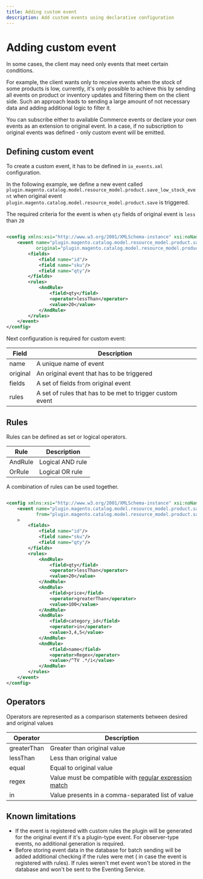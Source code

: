 ```yaml
---
title: Adding custom event
description: Add custom events using declarative configuration
---
```


# Adding custom event

In some cases, the client may need only events that meet certain conditions.

For example, the client wants only to receive events when the stock of some products is low, currently, it's only
possible to achieve this by sending all events on product or inventory updates and filtering them on the client side.
Such an approach leads to sending a large amount of not necessary data and adding additional logic to filter it.

You can subscribe either to available Commerce events or declare your own events as an extension to original event. In a
case, if no subscription to original events was defined - only custom event will be emitted.

## Defining custom event

To create a custom event, it has to be defined in `io_events.xml` configuration.

In the following example, we define a new event
called `plugin.magento.catalog.model.resource_model.product.save_low_stock_event` when original
event `plugin.magento.catalog.model.resource_model.product.save` is triggered.

The required criteria for the event is when `qty` fields of original event is `less` than `20`

```xml

<config xmlns:xsi="http://www.w3.org/2001/XMLSchema-instance" xsi:noNamespaceSchemaLocation="...">
    <event name="plugin.magento.catalog.model.resource_model.product.save_low_stock_event"
           original="plugin.magento.catalog.model.resource_model.product.save">
        <fields>
            <field name="id"/>
            <field name="sku"/>
            <field name="qty"/>
        </fields>
        <rules>
            <AndRule>
                <field>qty</field>
                <operator>lessThan</operator>
                <value>20</value>
            </AndRule>
        </rules>
    </event>
</config>
```

Next configuration is required for custom event:

| Field    | Description                                               |
|----------|-----------------------------------------------------------|
| name     | A unique name of event                                    |
| original | An original event that has to be triggered                |
| fields   | A set of fields from original event                       |
| rules    | A set of rules that has to be met to trigger custom event |

## Rules

Rules can be defined as set or logical operators.

| Rule    | Description      |
|---------|------------------|
| AndRule | Logical AND rule |
| OrRule  | Logical OR rule  |

A combination of rules can be used together.

```xml

<config xmlns:xsi="http://www.w3.org/2001/XMLSchema-instance" xsi:noNamespaceSchemaLocation="...">
    <event name="plugin.magento.catalog.model.resource_model.product.save_low_stock_event"
           from="plugin.magento.catalog.model.resource_model.product.save"
    >
        <fields>
            <field name="id"/>
            <field name="sku"/>
            <field name="qty"/>
        </fields>
        <rules>
            <AndRule>
                <field>qty</field>
                <operator>lessThan</operator>
                <value>20</value>
            </AndRule>
            <AndRule>
                <field>price</field>
                <operator>greaterThan</operator>
                <value>100</value>
            </AndRule>
            <AndRule>
                <field>category_id</field>
                <operator>in</operator>
                <value>3,4,5</value>
            </AndRule>
            <AndRule>
                <field>name</field>
                <operator>Regex</operator>
                <value>/^TV .*/i</value>
            </AndRule>
        </rules>
    </event>
</config>
```

## Operators

Operators are represented as a comparison statements between desired and original values

| Operator    | Description                                                                                                     |
|-------------|-----------------------------------------------------------------------------------------------------------------|
| greaterThan | Greater than original value                                                                                     |
| lessThan    | Less than original value                                                                                        |
| equal       | Equal to original value                                                                                         | 
| regex       | Value must be compatible with [regular expression match](https://www.php.net/manual/en/function.preg-match.php) |
| in          | Value presents in a comma-separated list of value                                                               |

## Known limitations

* If the event is registered with custom rules the plugin will be generated for the original event if it's a plugin-type
  event. For observer-type events, no additional generation is required.
* Before storing event data in the database for batch sending will be added additional checking if the rules were met (
  in case the event is registered with rules). If rules weren't met event won't be stored in the database and won't be
  sent to the Eventing Service.

